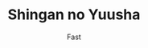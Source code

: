 --- 
slug: "shingan-no-yuusha"
title: "Shingan no Yuusha"
publishdate: "2019-01-06"
src: "https://365manga.net/manga/shingan-no-yuusha"
author: "Fast"
image: "https://data.365manga.net/images/thumbnails/32546-shingan-no-yuusha.jpg"
tags: ["Action","Adventure","Comedy","Drama","Ecchi","Fantasy","Harem","Reverse harem","Shounen","Shounen ai"]
chapters: ["Chapter 14 ","Chapter 13 ","Chapter 12 ","Chapter 11 ","Chapter 10 ","Chapter 9: Ambush ","Chapter 8 ","Chapter 7 ","Chapter 6 ","Chapter 5 ","Chapter 4 ","Chapter 3 ","Chapter 2 ","Chapter 1"]
chapterlinks: ["https://365manga.net/shingan-no-yuusha/chapter-14.html","https://365manga.net/shingan-no-yuusha/chapter-13.html","https://365manga.net/shingan-no-yuusha/chapter-12.html","https://365manga.net/shingan-no-yuusha/chapter-11.html","https://365manga.net/shingan-no-yuusha/chapter-10.html","https://365manga.net/shingan-no-yuusha/chapter-9.html","https://365manga.net/shingan-no-yuusha/chapter-8.html","https://365manga.net/shingan-no-yuusha/chapter-7.html","https://365manga.net/shingan-no-yuusha/chapter-6.html","https://365manga.net/shingan-no-yuusha/chapter-5.html","https://365manga.net/shingan-no-yuusha/chapter-4.html","https://365manga.net/shingan-no-yuusha/chapter-3.html","https://365manga.net/shingan-no-yuusha/chapter-2.html","https://365manga.net/shingan-no-yuusha/chapter-1.html"]
description: "Makoto is a recluse (hikikomori) who gets summoned to another world. From the Goddess Liana, he's granted the 'Truth Eye' aka 'God's Eye'. Makoto is now able to see various things, including the past and future, using this ability to live as an adventurer in a different world."
---